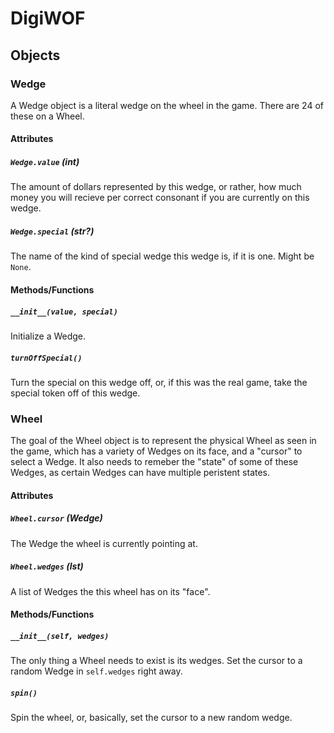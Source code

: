 # DigiWOF
## Objects

### Wedge
A Wedge object is a literal wedge on the wheel in the game. There are 24 of these on a Wheel.
#### Attributes
##### `Wedge.value` (int)
The amount of dollars represented by this wedge, or rather, how much money you will recieve per correct consonant if you are currently on this wedge.
##### `Wedge.special` (str?)
The name of the kind of special wedge this wedge is, if it is one. Might be `None`.
#### Methods/Functions
##### `__init__(value, special)`
Initialize a Wedge.
##### `turnOffSpecial()`
Turn the special on this wedge off, or, if this was the real game, take the special token off of this wedge.

### Wheel
The goal of the Wheel object is to represent the physical Wheel as seen in the game, which has a variety of Wedges on its face, and a "cursor" to select a Wedge. It also needs to remeber the "state" of some of these Wedges, as certain Wedges can have multiple peristent states.
#### Attributes
##### `Wheel.cursor` (Wedge)
The Wedge the wheel is currently pointing at.
##### `Wheel.wedges` (lst)
A list of Wedges the this wheel has on its "face".
#### Methods/Functions
##### `__init__(self, wedges)`
The only thing a Wheel needs to exist is its wedges.
Set the cursor to a random Wedge in `self.wedges` right away.
##### `spin()`
Spin the wheel, or, basically, set the cursor to a new random wedge.